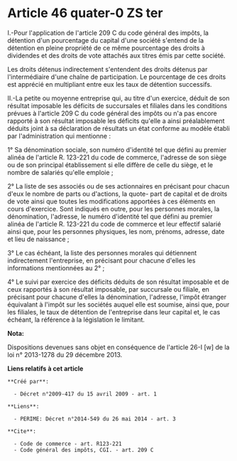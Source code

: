 # Article 46 quater-0 ZS ter

I.-Pour l'application de l'article 209 C du code général des impôts, la détention d'un pourcentage du capital d'une société
s'entend de la détention en pleine propriété de ce même pourcentage des droits à dividendes et des droits de vote attachés
aux titres émis par cette société. 

Les droits détenus indirectement s'entendent des droits détenus par l'intermédiaire d'une chaîne de participation. Le
pourcentage de ces droits est apprécié en multipliant entre eux les taux de détention successifs. 

II.-La petite ou moyenne entreprise qui, au titre d'un exercice, déduit de son résultat imposable les déficits de succursales
et filiales dans les conditions prévues à l'article 209 C du code général des impôts ou n'a pas encore rapporté à son
résultat imposable les déficits qu'elle a ainsi préalablement déduits joint à sa déclaration de résultats un état conforme au
modèle établi par l'administration qui mentionne : 

1° Sa dénomination sociale, son numéro d'identité tel que défini au premier alinéa de l'article R. 123-221 du code de
commerce, l'adresse de son siège ou de son principal établissement si elle diffère de celle du siège, et le nombre de
salariés qu'elle emploie ; 

2° La liste de ses associés ou de ses actionnaires en précisant pour chacun d'eux le nombre de parts ou d'actions, la quote-
part de capital et de droits de vote ainsi que toutes les modifications apportées à ces éléments en cours d'exercice. Sont
indiqués en outre, pour les personnes morales, la dénomination, l'adresse, le numéro d'identité tel que défini au premier
alinéa de l'article R. 123-221 du code de commerce et leur effectif salarié ainsi que, pour les personnes physiques, les nom,
prénoms, adresse, date et lieu de naissance ; 

3° Le cas échéant, la liste des personnes morales qui détiennent indirectement l'entreprise, en précisant pour chacune
d'elles les informations mentionnées au 2° ; 

4° Le suivi par exercice des déficits déduits de son résultat imposable et de ceux rapportés à son résultat imposable, par
succursale ou filiale, en précisant pour chacune d'elles la dénomination, l'adresse, l'impôt étranger équivalant à l'impôt
sur les sociétés auquel elle est soumise, ainsi que, pour les filiales, le taux de détention de l'entreprise dans leur
capital et, le cas échéant, la référence à la législation le limitant.

**Nota:**

Dispositions devenues sans objet en conséquence de l'article 26-I [w] de la loi n° 2013-1278 du 29 décembre 2013.

**Liens relatifs à cet article**

	**Créé par**:

	  - Décret n°2009-417 du 15 avril 2009 - art. 1

	**Liens**:

	  - PERIME: Décret n°2014-549 du 26 mai 2014 - art. 3

	**Cite**:

	  - Code de commerce - art. R123-221
	  - Code général des impôts, CGI. - art. 209 C
